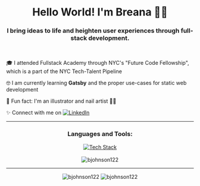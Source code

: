 <h1 align="center">Hello World! I'm Breana 👋🏽</h1>
<h3 align="center">I bring ideas to life and heighten user experiences through full-stack development.</h3>
      
<br>

🎓 I attended Fullstack Academy through NYC's "Future Code Fellowship", which is a part of the NYC Tech-Talent Pipeline
    
🤓  I am currently learning **Gatsby** and the proper use-cases for static web development

🎨 Fun fact: I'm an illustrator and nail artist 💅🏽

✨ Connect with me on [![LinkedIn](https://img.shields.io/badge/LinkedIn-0077B5?style=fplastic&logo=linkedin&logoColor=white)](https://www.linkedin.com/in/breanaj/)

<hr>

<h3 align="center">Languages and Tools:</h3>

<div align="center"> 
  <a href="https://linkedin.com/in/breanaj" target="_blank">
  <img src="https://skillicons.dev/icons?i=js,react,redux,html,css,materialui,gatsby,firebase,nodejs,postgres,express" alt="Tech Stack" />
  </a>
</div>
<br>

<div align="center"><img src="https://github-readme-stats-git-masterrstaa-rickstaa.vercel.app/api/top-langs?username=bjohnson122&theme=transparent&show_icons=true&locale=en&layout=compact" alt="bjohnson122" /></div>
 <hr>

<div align="center">
  <img src="https://github-readme-stats-git-masterrstaa-rickstaa.vercel.app/api?username=bjohnson122&count_private=true&theme=transparent&show_icons=true" alt="bjohnson122" />
 
<!-- <div align="center"> -->
  <img src="https://streak-stats.demolab.com?user=bjohnson122&ring=006AFF&background=00000000&currStreakLabel=417E87&fire=006AFF&dates=0579C3&currStreakNum=0579C3&sideLabels=417E87&stroke=417E87&sideNums=0579C3" alt="bjohnson122" />
</div>
